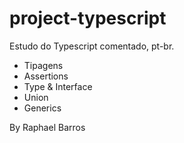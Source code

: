 # project-typescript
Estudo do Typescript comentado, pt-br.

* Tipagens
* Assertions
* Type & Interface
* Union
* Generics


By Raphael Barros